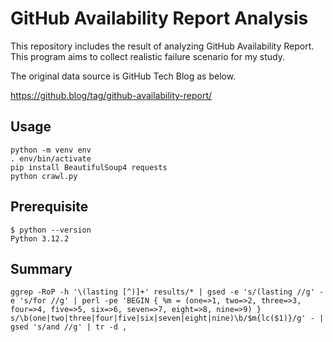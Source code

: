 # GitHub Availability Report Analysis

This repository includes the result of analyzing GitHub Availability Report. This program aims to collect realistic failure scenario for my study.

The original data source is GitHub Tech Blog as below.

https://github.blog/tag/github-availability-report/

## Usage

```
python -m venv env
. env/bin/activate
pip install BeautifulSoup4 requests
python crawl.py
```

## Prerequisite

```
$ python --version
Python 3.12.2
```


## Summary

```
ggrep -RoP -h '\(lasting [^)]+' results/* | gsed -e 's/(lasting //g' -e 's/for //g' | perl -pe 'BEGIN { %m = (one=>1, two=>2, three=>3, four=>4, five=>5, six=>6, seven=>7, eight=>8, nine=>9) } s/\b(one|two|three|four|five|six|seven|eight|nine)\b/$m{lc($1)}/g' - | gsed 's/and //g' | tr -d ,
```
